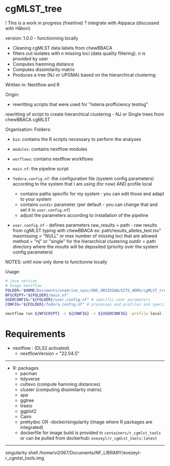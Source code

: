 # cgMLST_tree

! This is a work in progress (freetime)
? integrate with Alppaca (discussed with Håkon)

version: 1.0.0 - functionning locally 


- Cleaning cgMLST data labels from chewBBACA 
- filters out isolates with n missing loci (data quality filtering). n is provided by user 
- Computes hamming distance
- Computes dissimilarity matrix
- Produces a tree (NJ or UPGMA) based on the hierarchical clustering

Written in: Nextflow and R 

Origin: 
- rewritting scripts that were used for "listeria profficiency testing" 

rewritting of script to create hierarchical clustering - NJ or Single trees from chewBBACA cgMLST

Organisation: 
Folders: 
- `bin`: contains the R scripts necessary to perform the analyses
- `modules`: contains nextflow modules
- `worflows`: contains nextflow workflows 

- `main.nf`: the pipeline script 
- `fedora.config.nf`: the configuration file (system config parameters) according to the system that I am using (for now) AND profile local  
    - contains paths specific for my system : you can edit those and adapt to your system
    - contains `outdir` parameter (per default - you can change that and set it in `user.config.nf`)
    - adjust the parameters according to installation of the pipeline

- `user.config.nf` - defines parameters 
    raw_results = path - raw results from cgMLST typing with chewBBACA ex: path/results_alleles_test.tsv"
    maxmissing = "NULL" or max number of missing loci that are allowed 
    method =  "nj" or "single" for the hierarchical clustering
    outdir = path directory where the results will be deposited (priority over the system config parameters)

NOTES: until now only done to functionne locally 

Usage: 
```bash 
# java version 
# Usage nextflow 
FOLDER="$HOME/Documents/onedrive_sync/ONE_OBSIDIAN/GITS_WORK/cgMLST_tree"
NFSCRIPT="${FOLDER}/main.nf"
USERCONFIG="${FOLDER}/user.config.nf" # specific user parameters
CONFIG="${FOLDER}/fedora.config.nf" # processes and profiles and specific pc/cluster 

nextflow run ${NFSCRIPT} -c ${CONFIG} -c ${USERCONFIG} -profile local 
```

# Requirements
- nextflow : (DLS2 activated) 
    - nextflowVersion = "22.04.5"

-------------------
- R: packages
    - pacman 
    - tidyverse
    - cultevo (compute hamming distances)
    - cluster (computing dissimilarity matrix)
    - ape 
    - ggtree
    - treeio
    - ggplot2
    - Cairo
    - prettydoc
OR 
-docker/singularity (image where R packages are integrated)
    - dockerfile for image build is provided in `containers/r_cgmlst_tools` 
    or can be pulled from dockerhub: `evezeyl/r_cgmlst_tools:latest`

-------------------

singularity shell /home/vi2067/Documents/NF_LIBRARY/evezeyl-r_cgmlst_tools.img 
